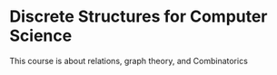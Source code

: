 # Discrete Structures for Computer Science

This course is about relations, graph theory, and Combinatorics
